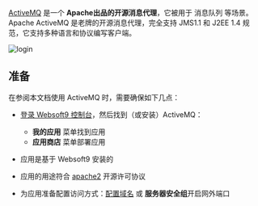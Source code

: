 [ActiveMQ](https://activemq.apache.org/) 是一个 **Apache出品的开源消息代理**，它被用于 消息队列  等场景。Apache ActiveMQ 是老牌的开源消息代理，完全支持 JMS1.1 和 J2EE 1.4 规范，它支持多种语言和协议编写客户端。


![login](http://libs.websoft9.com/Websoft9/DocsPicture/zh/activemq/activemq-login-websoft9.png)


## 准备

在参阅本文档使用 ActiveMQ 时，需要确保如下几点：

- [登录 Websoft9 控制台](./login-console)，然后找到（或安装）ActiveMQ：
  - **我的应用** 菜单找到应用 
  - **应用商店** 菜单部署应用

- 应用是基于 Websoft9 安装的


- 应用的用途符合 [apache2](https://opensource.org/licenses/Apache-2.0) 开源许可协议


- 为应用准备配置访问方式：[配置域名](./domain-set) 或 **服务器安全组**开启网外端口